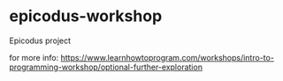 # epicodus-workshop
Epicodus project

for more info:
https://www.learnhowtoprogram.com/workshops/intro-to-programming-workshop/optional-further-exploration
